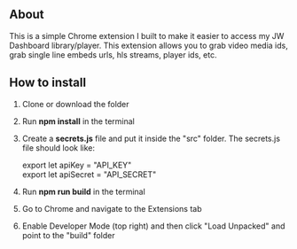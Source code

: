 ## About

This is a simple Chrome extension I built to make it easier to access my JW Dashboard library/player. This extension allows you to grab video media ids, grab single line embeds urls, hls streams, player ids, etc.

## How to install

1. Clone or download the folder
2. Run **npm install** in the terminal
3. Create a **secrets.js** file and put it inside the "src" folder. The secrets.js file should look like:

   export let apiKey = "API_KEY"  
   export let apiSecret = "API_SECRET"

4. Run **npm run build** in the terminal
5. Go to Chrome and navigate to the Extensions tab
6. Enable Developer Mode (top right) and then click "Load Unpacked" and point to the "build" folder
